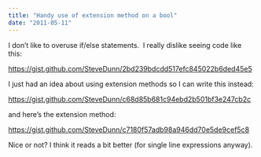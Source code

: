 ```yaml
---
title: "Handy use of extension method on a bool"
date: "2011-05-11"
---
```


I don’t like to overuse if/else statements.  I really dislike seeing code like this:

https://gist.github.com/SteveDunn/2bd239bdcdd517efc845022b6ded45e5

I just had an idea about using extension methods so I can write this instead:

https://gist.github.com/SteveDunn/c68d85b681c94ebd2b501bf3e247cb2c

and here’s the extension method:

https://gist.github.com/SteveDunn/c7180f57adb98a946dd70e5de9cef5c8

Nice or not? I think it reads a bit better (for single line expressions anyway).
